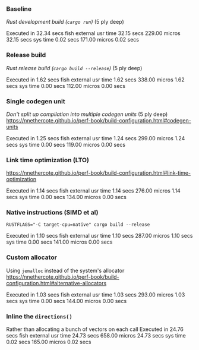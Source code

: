 ### Baseline
_Rust development build (`cargo run`)_ (5 ply deep)

Executed in   32.34 secs    fish           external
   usr time   32.15 secs  229.00 micros   32.15 secs
   sys time    0.02 secs  171.00 micros    0.02 secs
   
### Release build
_Rust release build (`cargo build --release`)_ (5 ply deep)

Executed in    1.62 secs    fish           external
   usr time    1.62 secs  338.00 micros    1.62 secs
   sys time    0.00 secs  112.00 micros    0.00 secs

### Single codegen unit
_Don't split up compilation into multiple codegen units_ (5 ply deep)
https://nnethercote.github.io/perf-book/build-configuration.html#codegen-units

Executed in    1.25 secs    fish           external
   usr time    1.24 secs  299.00 micros    1.24 secs
   sys time    0.00 secs  119.00 micros    0.00 secs
### Link time optimization (LTO)
https://nnethercote.github.io/perf-book/build-configuration.html#link-time-optimization

Executed in    1.14 secs    fish           external
   usr time    1.14 secs  276.00 micros    1.14 secs
   sys time    0.00 secs  134.00 micros    0.00 secs
   
### Native instructions (SIMD et al)
`RUSTFLAGS="-C target-cpu=native" cargo build --release`

Executed in    1.10 secs    fish           external
   usr time    1.10 secs  287.00 micros    1.10 secs
   sys time    0.00 secs  141.00 micros    0.00 secs
   
### Custom allocator
Using `jemalloc` instead of the system's allocator
https://nnethercote.github.io/perf-book/build-configuration.html#alternative-allocators

Executed in    1.03 secs    fish           external
   usr time    1.03 secs  293.00 micros    1.03 secs
   sys time    0.00 secs  144.00 micros    0.00 secs
   
   
### Inline the `directions()`
Rather than allocating a bunch of vectors on each call
Executed in   24.76 secs    fish           external
   usr time   24.73 secs  658.00 micros   24.73 secs
   sys time    0.02 secs  165.00 micros    0.02 secs
